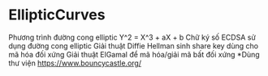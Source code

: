 # EllipticCurves
Phương trình đường cong elliptic Y^2 = X^3 + aX + b
Chữ ký số ECDSA sử dụng đường cong elliptic
Giải thuật Diffie Hellman sinh share key dùng cho mã hóa đối xứng
Giải thuật ElGamal để mã hóa/giải mã bất đối xứng
*Dùng thư viện https://www.bouncycastle.org/
